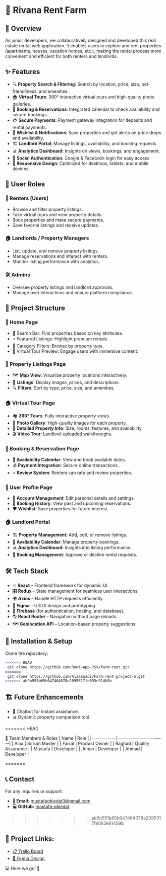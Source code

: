 # 🏡 Rivana Rent Farm

## 🚀 Overview
As junior developers, we collaboratively designed and developed this real estate rental web application. It enables users to explore and rent properties (apartments, houses, vacation homes, etc.), making the rental process more convenient and efficient for both renters and landlords. 

## ✨ Features
- 🔍 **Property Search & Filtering**: Search by location, price, size, pet-friendliness, and amenities.
- 🏠 **Virtual Tours**: 360° interactive virtual tours and high-quality photo galleries.
- 📅 **Booking & Reservations**: Integrated calendar to check availability and secure bookings.
- 💳 **Secure Payments**: Payment gateway integration for deposits and rental payments.
- 📌 **Wishlist & Notifications**: Save properties and get alerts on price drops and availability.
- 🏗 **Landlord Portal**: Manage listings, availability, and booking requests.
- 📊 **Analytics Dashboard**: Insights on views, bookings, and engagement.
- 🔗 **Social Authentication**: Google & Facebook login for easy access.
- 📡 **Responsive Design**: Optimized for desktops, tablets, and mobile devices.

## 👥 User Roles
### **🛒 Renters (Users)**
- Browse and filter property listings.
- Take virtual tours and view property details.
- Book properties and make secure payments.
- Save favorite listings and receive updates.

### **🏠 Landlords / Property Managers**
- List, update, and remove property listings.
- Manage reservations and interact with renters.
- Monitor listing performance with analytics.

### **🛠️ Admins**
- Oversee property listings and landlord approvals.
- Manage user interactions and ensure platform compliance.

## 📂 Project Structure
### **🏡 Home Page**
- 🔎 Search Bar: Find properties based on key attributes.
- ⭐ Featured Listings: Highlight premium rentals.
- 📁 Category Filters: Browse by property type.
- 🎥 Virtual Tour Preview: Engage users with immersive content.

### **📄 Property Listings Page**
- 🗺 **Map View**: Visualize property locations interactively.
- 🏡 **Listings**: Display images, prices, and descriptions.
- 🔍 **Filters**: Sort by type, price, size, and amenities.

### **🏠 Virtual Tour Page**
- 🏘 **360° Tours**: Fully interactive property views.
- 📸 **Photo Gallery**: High-quality images for each property.
- 📝 **Detailed Property Info**: Size, rooms, features, and availability.
- 🎬 **Video Tour**: Landlord-uploaded walkthroughs.

### **📅 Booking & Reservation Page**
- 📆 **Availability Calendar**: View and book available dates.
- 💰 **Payment Integration**: Secure online transactions.
- ⭐ **Review System**: Renters can rate and review properties.

### **👤 User Profile Page**
- 🔐 **Account Management**: Edit personal details and settings.
- 📖 **Booking History**: View past and upcoming reservations.
- ❤️ **Wishlist**: Save properties for future interest.

### **🏠 Landlord Portal**
- 🏗 **Property Management**: Add, edit, or remove listings.
- 📅 **Availability Calendar**: Manage property bookings.
- 📊 **Analytics Dashboard**: Insights into listing performance.
- 📩 **Booking Management**: Approve or decline rental requests.

## 🛠 Tech Stack
- ⚛ **React** – Frontend framework for dynamic UI.
- 🎛 **Redux** – State management for seamless user interactions.
- 🌍 **Axios** – Handle HTTP requests efficiently.
- 🎨 **Figma** – UI/UX design and prototyping.
- 📡 **Firebase** (for authentication, hosting, and database).
- 🌎 **React Router** – Navigation without page reloads.
- 🗺 **Geolocation API** – Location-based property suggestions.

## 🔧 Installation & Setup
 Clone the repository:
```sh
<<<<<<< HEAD
 git clone https://github.com/Rent-App-JSX/farm-rent.git
=======
 git clone https://github.com/AlaaSa3di/Farm-rent-project-5.git
>>>>>>> ab9b551b69b647464078a2095317fe093e914b9b
```

## 🏗 Future Enhancements
- 💬 Chatbot for instant assistance.
- 📊 Dynamic property comparison tool.


<<<<<<< HEAD

👥 Team Members & Roles
| Name | Role |
|------------|------------------------|
| Alaa | Scrum Master |
| Faisal | Product Owner |
| Raghad | Quality Assurance |
| Mustafa | Developer |
| Jenan | Developer |
| Ahmad | Developer |

=======
## 📞 Contact
For any inquiries or support:
- **📧 Email:** mustafaobiedat3@gmail.com
- **💻 GitHub:** [mostafa-obiedat](https://github.com/mostafa-obiedat)
>>>>>>> ab9b551b69b647464078a2095317fe093e914b9b
## 📌 Project Links:

- [📋 Trello Board](https://trello.com/b/A6U1JCQI/rent-app)
- [🎨 Figma Design](https://www.figma.com/design/THz1sIuQp6K8uAOEBNmZnN/Rent-farm?node-id=1-2&t=w0FQWiY6TZ7dDWxW-1)

💻 Here we go! 🚀
